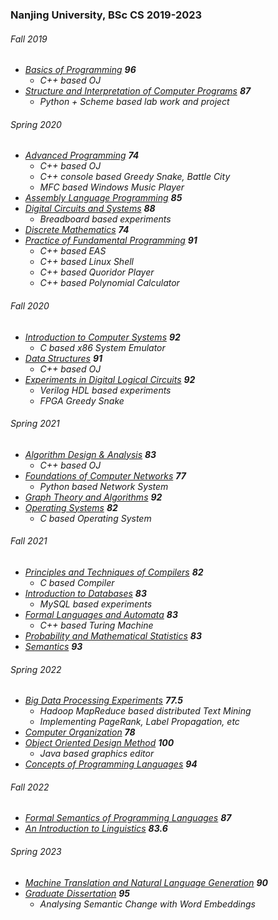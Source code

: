 ### Nanjing University, BSc CS 2019-2023



###### Fall 2019

- *<u>Basics of Programming</u>    **96***
  - *C++ based OJ*
- *<u>Structure and Interpretation of Computer Programs</u>    **87***
  - *Python + Scheme based lab work and project*



###### Spring 2020

- *<u>Advanced Programming</u>    **74***
  - *C++ based OJ*
  - *C++ console based Greedy Snake, Battle City*
  - *MFC based Windows Music Player*
- *<u>Assembly Language Programming</u>    **85***
- *<u>Digital Circuits and Systems</u>    **88***
  - *Breadboard based experiments*
- *<u>Discrete Mathematics</u>    **74***
- *<u>Practice of Fundamental Programming</u>    **91***
  - *C++ based EAS*
  - *C++ based Linux Shell*
  - *C++ based Quoridor Player*
  - *C++ based Polynomial Calculator*



###### Fall 2020

- *<u>Introduction to Computer Systems</u>    **92***
  - *C based x86 System Emulator*
- *<u>Data Structures</u>    **91***
  - *C++ based OJ*
- *<u>Experiments in Digital Logical Circuits</u>    **92***
  - *Verilog HDL based experiments*
  - *FPGA Greedy Snake*



###### Spring 2021

- *<u>Algorithm Design & Analysis</u>    **83***
  - *C++ based OJ*
- *<u>Foundations of Computer Networks</u>    **77***
  - *Python based Network System*
- *<u>Graph Theory and Algorithms</u>    **92***
- *<u>Operating Systems</u>    **82***
  - *C based Operating System*



###### Fall 2021

- *<u>Principles and Techniques of Compilers</u>    **82***
  - *C based Compiler*
- *<u>Introduction to Databases</u>    **83***
  - *MySQL based experiments*
- *<u>Formal Languages and Automata</u>    **83***
  - *C++ based Turing Machine*
- *<u>Probability and Mathematical Statistics</u>    **83***
- *<u>Semantics</u>    **93***



###### Spring 2022

- *<u>Big Data Processing Experiments</u>    **77.5***
  - *Hadoop MapReduce based distributed Text Mining*
  - *Implementing PageRank, Label Propagation, etc*
- *<u>Computer Organization</u>    **78***
- *<u>Object Oriented Design Method</u>    **100***
  - *Java based graphics editor*
- *<u>Concepts of Programming Languages</u>    **94***



###### Fall 2022

- *<u>Formal Semantics of Programming Languages</u>    **87***
- *<u>An Introduction to Linguistics</u>    **83.6***



###### Spring 2023

- *<u>Machine Translation and Natural Language Generation</u>    **90***
- *<u>Graduate Dissertation</u>    **95***
  - *Analysing Semantic Change with Word Embeddings*
